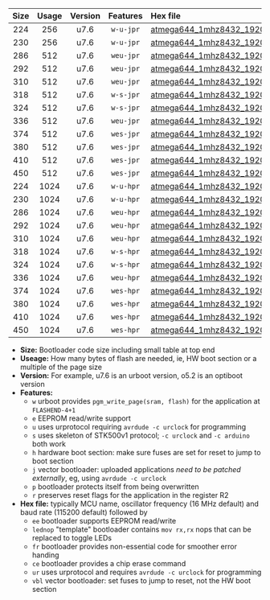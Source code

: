 |Size|Usage|Version|Features|Hex file|
|:-:|:-:|:-:|:-:|:--|
|224|256|u7.6|`w-u-jpr`|[atmega644_1mhz8432_19200bps_ur_vbl.hex](https://raw.githubusercontent.com/stefanrueger/urboot/main/atmega644_1mhz8432_19200bps_ur_vbl.hex)|
|230|256|u7.6|`w-u-jpr`|[atmega644_1mhz8432_19200bps_lednop_ur_vbl.hex](https://raw.githubusercontent.com/stefanrueger/urboot/main/atmega644_1mhz8432_19200bps_lednop_ur_vbl.hex)|
|286|512|u7.6|`weu-jpr`|[atmega644_1mhz8432_19200bps_ee_ur_vbl.hex](https://raw.githubusercontent.com/stefanrueger/urboot/main/atmega644_1mhz8432_19200bps_ee_ur_vbl.hex)|
|292|512|u7.6|`weu-jpr`|[atmega644_1mhz8432_19200bps_ee_lednop_ur_vbl.hex](https://raw.githubusercontent.com/stefanrueger/urboot/main/atmega644_1mhz8432_19200bps_ee_lednop_ur_vbl.hex)|
|310|512|u7.6|`weu-jpr`|[atmega644_1mhz8432_19200bps_ee_lednop_fr_ur_vbl.hex](https://raw.githubusercontent.com/stefanrueger/urboot/main/atmega644_1mhz8432_19200bps_ee_lednop_fr_ur_vbl.hex)|
|318|512|u7.6|`w-s-jpr`|[atmega644_1mhz8432_19200bps_vbl.hex](https://raw.githubusercontent.com/stefanrueger/urboot/main/atmega644_1mhz8432_19200bps_vbl.hex)|
|324|512|u7.6|`w-s-jpr`|[atmega644_1mhz8432_19200bps_lednop_vbl.hex](https://raw.githubusercontent.com/stefanrueger/urboot/main/atmega644_1mhz8432_19200bps_lednop_vbl.hex)|
|336|512|u7.6|`weu-jpr`|[atmega644_1mhz8432_19200bps_ee_lednop_fr_ce_ur_vbl.hex](https://raw.githubusercontent.com/stefanrueger/urboot/main/atmega644_1mhz8432_19200bps_ee_lednop_fr_ce_ur_vbl.hex)|
|374|512|u7.6|`wes-jpr`|[atmega644_1mhz8432_19200bps_ee_vbl.hex](https://raw.githubusercontent.com/stefanrueger/urboot/main/atmega644_1mhz8432_19200bps_ee_vbl.hex)|
|380|512|u7.6|`wes-jpr`|[atmega644_1mhz8432_19200bps_ee_lednop_vbl.hex](https://raw.githubusercontent.com/stefanrueger/urboot/main/atmega644_1mhz8432_19200bps_ee_lednop_vbl.hex)|
|410|512|u7.6|`wes-jpr`|[atmega644_1mhz8432_19200bps_ee_lednop_fr_vbl.hex](https://raw.githubusercontent.com/stefanrueger/urboot/main/atmega644_1mhz8432_19200bps_ee_lednop_fr_vbl.hex)|
|450|512|u7.6|`wes-jpr`|[atmega644_1mhz8432_19200bps_ee_lednop_fr_ce_vbl.hex](https://raw.githubusercontent.com/stefanrueger/urboot/main/atmega644_1mhz8432_19200bps_ee_lednop_fr_ce_vbl.hex)|
|224|1024|u7.6|`w-u-hpr`|[atmega644_1mhz8432_19200bps_ur.hex](https://raw.githubusercontent.com/stefanrueger/urboot/main/atmega644_1mhz8432_19200bps_ur.hex)|
|230|1024|u7.6|`w-u-hpr`|[atmega644_1mhz8432_19200bps_lednop_ur.hex](https://raw.githubusercontent.com/stefanrueger/urboot/main/atmega644_1mhz8432_19200bps_lednop_ur.hex)|
|286|1024|u7.6|`weu-hpr`|[atmega644_1mhz8432_19200bps_ee_ur.hex](https://raw.githubusercontent.com/stefanrueger/urboot/main/atmega644_1mhz8432_19200bps_ee_ur.hex)|
|292|1024|u7.6|`weu-hpr`|[atmega644_1mhz8432_19200bps_ee_lednop_ur.hex](https://raw.githubusercontent.com/stefanrueger/urboot/main/atmega644_1mhz8432_19200bps_ee_lednop_ur.hex)|
|310|1024|u7.6|`weu-hpr`|[atmega644_1mhz8432_19200bps_ee_lednop_fr_ur.hex](https://raw.githubusercontent.com/stefanrueger/urboot/main/atmega644_1mhz8432_19200bps_ee_lednop_fr_ur.hex)|
|318|1024|u7.6|`w-s-hpr`|[atmega644_1mhz8432_19200bps.hex](https://raw.githubusercontent.com/stefanrueger/urboot/main/atmega644_1mhz8432_19200bps.hex)|
|324|1024|u7.6|`w-s-hpr`|[atmega644_1mhz8432_19200bps_lednop.hex](https://raw.githubusercontent.com/stefanrueger/urboot/main/atmega644_1mhz8432_19200bps_lednop.hex)|
|336|1024|u7.6|`weu-hpr`|[atmega644_1mhz8432_19200bps_ee_lednop_fr_ce_ur.hex](https://raw.githubusercontent.com/stefanrueger/urboot/main/atmega644_1mhz8432_19200bps_ee_lednop_fr_ce_ur.hex)|
|374|1024|u7.6|`wes-hpr`|[atmega644_1mhz8432_19200bps_ee.hex](https://raw.githubusercontent.com/stefanrueger/urboot/main/atmega644_1mhz8432_19200bps_ee.hex)|
|380|1024|u7.6|`wes-hpr`|[atmega644_1mhz8432_19200bps_ee_lednop.hex](https://raw.githubusercontent.com/stefanrueger/urboot/main/atmega644_1mhz8432_19200bps_ee_lednop.hex)|
|410|1024|u7.6|`wes-hpr`|[atmega644_1mhz8432_19200bps_ee_lednop_fr.hex](https://raw.githubusercontent.com/stefanrueger/urboot/main/atmega644_1mhz8432_19200bps_ee_lednop_fr.hex)|
|450|1024|u7.6|`wes-hpr`|[atmega644_1mhz8432_19200bps_ee_lednop_fr_ce.hex](https://raw.githubusercontent.com/stefanrueger/urboot/main/atmega644_1mhz8432_19200bps_ee_lednop_fr_ce.hex)|

- **Size:** Bootloader code size including small table at top end
- **Useage:** How many bytes of flash are needed, ie, HW boot section or a multiple of the page size
- **Version:** For example, u7.6 is an urboot version, o5.2 is an optiboot version
- **Features:**
  + `w` urboot provides `pgm_write_page(sram, flash)` for the application at `FLASHEND-4+1`
  + `e` EEPROM read/write support
  + `u` uses urprotocol requiring `avrdude -c urclock` for programming
  + `s` uses skeleton of STK500v1 protocol; `-c urclock` and `-c arduino` both work
  + `h` hardware boot section: make sure fuses are set for reset to jump to boot section
  + `j` vector bootloader: uploaded applications *need to be patched externally*, eg, using `avrdude -c urclock`
  + `p` bootloader protects itself from being overwritten
  + `r` preserves reset flags for the application in the register R2
- **Hex file:** typically MCU name, oscillator frequency (16 MHz default) and baud rate (115200 default) followed by
  + `ee` bootloader supports EEPROM read/write
  + `lednop` "template" bootloader contains `mov rx,rx` nops that can be replaced to toggle LEDs
  + `fr` bootloader provides non-essential code for smoother error handing
  + `ce` bootloader provides a chip erase command
  + `ur` uses urprotocol and requires `avrdude -c urclock` for programming
  + `vbl` vector bootloader: set fuses to jump to reset, not the HW boot section
